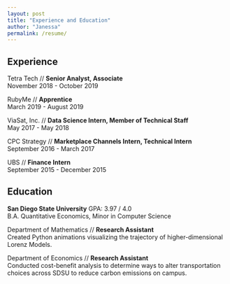 ```yaml
---
layout: post
title: "Experience and Education"
author: "Janessa"
permalink: /resume/
---
```


## Experience
Tetra Tech // **Senior Analyst, Associate**  
November 2018 - October 2019

RubyMe // **Apprentice**  
March 2019 - August 2019

ViaSat, Inc. // **Data Science Intern, Member of Technical Staff**  
May 2017 - May 2018

CPC Strategy // **Marketplace Channels Intern, Technical Intern**  
September 2016 - March 2017

UBS // **Finance Intern**  
September 2015 - December 2015

## Education
**San Diego State University**
GPA: 3.97 / 4.0  
B.A. Quantitative Economics, Minor in Computer Science

Department of Mathematics // **Research Assistant**  
Created Python animations visualizing the trajectory of higher-dimensional Lorenz Models.

Department of Economics // **Research Assistant**  
Conducted cost-benefit analysis to determine ways to alter transportation choices across SDSU to reduce carbon emissions on campus.
